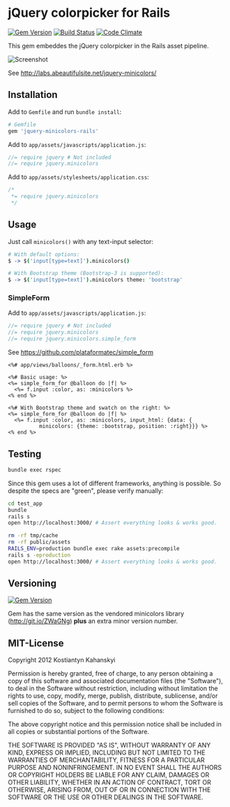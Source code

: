 # jQuery colorpicker for Rails

[![Gem Version](https://badge.fury.io/rb/jquery-minicolors-rails.png)](http://badge.fury.io/rb/jquery-minicolors-rails)
[![Build Status](https://travis-ci.org/kostia/jquery-minicolors-rails.png)](https://travis-ci.org/kostia/jquery-minicolors-rails)
[![Code Climate](https://codeclimate.com/github/kostia/jquery-minicolors-rails.png)](https://codeclimate.com/github/kostia/jquery-minicolors-rails)

This gem embeddes the jQuery colorpicker in the Rails asset pipeline.

![Screenshot](https://raw.github.com/kostia/jquery-minicolors-rails/master/screenshot.png)

See http://labs.abeautifulsite.net/jquery-minicolors/

## Installation

Add to `Gemfile` and run `bundle install`:

```ruby
# Gemfile
gem 'jquery-minicolors-rails'
```

Add to `app/assets/javascripts/application.js`:

```javascript
//= require jquery # Not included
//= require jquery.minicolors
```

Add to `app/assets/stylesheets/application.css`:

```css
/*
 *= require jquery.minicolors
 */
```

## Usage

Just call `minicolors()` with any text-input selector:

```coffeescript
# With default options:
$ -> $('input[type=text]').minicolors()

# With Bootstrap theme (Bootstrap-3 is supported):
$ -> $('input[type=text]').minicolors theme: 'bootstrap'
```

### SimpleForm

Add to `app/assets/javascripts/application.js`:

```javascript
//= require jquery # Not included
//= require jquery.minicolors
//= require jquery.minicolors.simple_form
```

See https://github.com/plataformatec/simple_form

```erb
<%# app/views/balloons/_form.html.erb %>

<%# Basic usage: %>
<%= simple_form_for @balloon do |f| %>
  <%= f.input :color, as: :minicolors %>
<% end %>

<%# With Bootstrap theme and swatch on the right: %>
<%= simple_form_for @balloon do |f| %>
  <%= f.input :color, as: :minicolors, input_html: {data: {
          minicolors: {theme: :bootstrap, position: :right}}} %>
<% end %>
```

## Testing

```bash
bundle exec rspec
```

Since this gem uses a lot of different frameworks, anything is possible. So despite the specs are
"green", please verify manually:

```bash
cd test_app
bundle
rails s
open http://localhost:3000/ # Assert everything looks & works good.
```

```bash
rm -rf tmp/cache
rm -rf public/assets
RAILS_ENV=production bundle exec rake assets:precompile
rails s -eproduction
open http://localhost:3000/ # Assert everything looks & works good.
```

## Versioning

[![Gem Version](https://badge.fury.io/rb/jquery-minicolors-rails.png)](http://badge.fury.io/rb/jquery-minicolors-rails)

Gem has the same version as the vendored minicolors library (http://git.io/ZWaGNg)
__plus__ an extra minor version number.

## MIT-License

Copyright 2012 Kostiantyn Kahanskyi

Permission is hereby granted, free of charge, to any person obtaining
a copy of this software and associated documentation files (the
"Software"), to deal in the Software without restriction, including
without limitation the rights to use, copy, modify, merge, publish,
distribute, sublicense, and/or sell copies of the Software, and to
permit persons to whom the Software is furnished to do so, subject to
the following conditions:

The above copyright notice and this permission notice shall be
included in all copies or substantial portions of the Software.

THE SOFTWARE IS PROVIDED "AS IS", WITHOUT WARRANTY OF ANY KIND,
EXPRESS OR IMPLIED, INCLUDING BUT NOT LIMITED TO THE WARRANTIES OF
MERCHANTABILITY, FITNESS FOR A PARTICULAR PURPOSE AND
NONINFRINGEMENT. IN NO EVENT SHALL THE AUTHORS OR COPYRIGHT HOLDERS BE
LIABLE FOR ANY CLAIM, DAMAGES OR OTHER LIABILITY, WHETHER IN AN ACTION
OF CONTRACT, TORT OR OTHERWISE, ARISING FROM, OUT OF OR IN CONNECTION
WITH THE SOFTWARE OR THE USE OR OTHER DEALINGS IN THE SOFTWARE.
